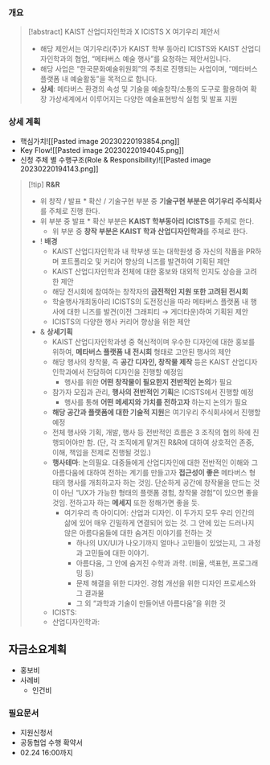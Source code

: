 ### 개요
> [!abstract] KAIST 산업디자인학과 X ICISTS X 여기우리 제안서
> - 해당 제안서는 여기우리(주)가 KAIST 학부 동아리 ICISTS와 KAIST 산업디자인학과의 협업, “메타버스 예술 행사”를 요청하는 제안서입니다.
> - 해당 사업은 “한국문화예술위원회”의 주최로 진행되는 사업이며, “메타버스 플랫폼 내 예술활동”을 목적으로 합니다.
> - **상세**: 메타버스 환경의 속성 및 기술을 예술창작/소통의 도구로 활용하여 확장 가상세계에서 이루어지는 다양한 예술표현방식 실험 및 발표 지원

### 상세 계획
- 핵심가치![[Pasted image 20230220193854.png]]
-  Key Flow![[Pasted image 20230220194045.png]]
- 신청 주체 별 수행구조(Role & Responsibility)![[Pasted image 20230220194143.png]]
> [!tip] **R&R**
> - 위 창작 / 발표 * 확산 / 기술구현 부분 중 **기술구현 부분은 여기우리 주식회사**를 주체로 진행 한다.
> - 위 부분 중 발표 * 확산 부분은 **KAIST 학부동아리 ICISTS**를 주체로 한다.
> 	- 위 부분 중 **창작 부분은 KAIST 학과 산업디자인학과**를 주체로 한다.
> - ! **배경**
> 	- KAIST 산업디자인학과 내 학부생 또는 대학원생 중 자신의 작품을 PR하며 포트폴리오 및 커리어 향상의 니즈를 발견하여 기획된 제안
> 	- KAIST 산업디자인학과 전체에 대한 홍보와 대외적 인지도 상승을 고려한 제안
> 	- 해당 전시회에 참여하는 창작자의 **금전적인 지원 또한 고려된 전시회**
> 	- 학술행사개최동아리 ICISTS의 도전정신을 따라 메타버스 플랫폼 내 행사에 대한 니즈를 발견(이전 그래피티 → 게더타운)하여 기획된 제안
> 	- ICISTS의 다양한 행사 커리어 향상을 위한 제안
> - & **상세기획**
> 	- KAIST 산업디자인학과생 중 혁신적이며 우수한 디자인에 대한 홍보를 위하여, **메타버스 플랫폼 내 전시회** 형태로 고안된 행사의 제안
> 	- 해당 행사의 창작물, 즉 **공간 디자인, 창작물 제작** 등은 KAIST 산업디자인학과에서 전담하여 디자인을 진행할 예정임
> 		- 행사를 위한 **어떤 창작물이 필요한지 전반적인 논의**가 필요
> 	- 참가자 모집과 관리, **행사의 전반적인 기획**은 ICISTS에서 진행할 예정
> 		- 행사를 통해 **어떤 메세지와 가치를 전하고자** 하는지 논의가 필요
> 	- **해당 공간과 플랫폼에 대한 기술적 지원**은 여기우리 주식회사에서 진행할 예정
> 	- 전체 행사와 기획, 개발, 행사 등 전반적인 흐름은 3 조직의 협의 하에 진행되어야만 함. (단, 각 조직에게 맡겨진 R&R에 대하여 상호적인 존중, 이해, 책임을 전제로 진행될 것임.)
> 	- **행사테마**: 논의필요. 대중들에게 산업디자인에 대한 전반적인 이해와 그 아름다움에 대하여 전하는 계기를 만들고자 **접근성이 좋은** 메타버스 형태의 행사를 개최하고자 하는 것임. 단순하게 공간에 창작물을 만드는 것이 아닌 “UX가 가능한 형태의 플랫폼 경험, 창작물 경험”이 있으면 좋을 것임. 전하고자 하는 **메세지** 또한 정해가면 좋을 듯. 
> 		- 여기우리 측 아이디어: 산업과 디자인. 이 두가지 모두 우리 인간의 삶에 있어 매우 긴밀하게 연결되어 있는 것. 그 안에 있는 드러나지 않은 아름다움들에 대한 숨겨진 이야기를 전하는 것 
> 			- 하나의 UX/UI가 나오기까지 얼마나 고민들이 있었는지, 그 과정과 고민들에 대한 이야기. 
> 			- 아름다움, 그 안에 숨겨진 수학과 과학. (비율, 색표현, 프로그래밍 등)
> 			- 문제 해결을 위한 디자인. 경험 개선을 위한 디자인 프로세스와 그 결과물
> 			- 그 외 “과학과 기술이 만들어낸 아름다움”을 위한 것
> 	- ICISTS: 
> 	- 산업디자인학과: 

## 자금소요계획
- 홍보비
- 사례비
	- 인건비

### 필요문서
- 지원신청서
- 공동협업 수행 확약서
- 02.24 16:00까지